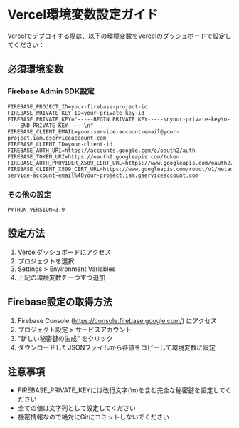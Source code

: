 # Vercel環境変数設定ガイド

Vercelでデプロイする際は、以下の環境変数をVercelのダッシュボードで設定してください：

## 必須環境変数

### Firebase Admin SDK設定
```
FIREBASE_PROJECT_ID=your-firebase-project-id
FIREBASE_PRIVATE_KEY_ID=your-private-key-id
FIREBASE_PRIVATE_KEY="-----BEGIN PRIVATE KEY-----\nyour-private-key\n-----END PRIVATE KEY-----\n"
FIREBASE_CLIENT_EMAIL=your-service-account-email@your-project.iam.gserviceaccount.com
FIREBASE_CLIENT_ID=your-client-id
FIREBASE_AUTH_URI=https://accounts.google.com/o/oauth2/auth
FIREBASE_TOKEN_URI=https://oauth2.googleapis.com/token
FIREBASE_AUTH_PROVIDER_X509_CERT_URL=https://www.googleapis.com/oauth2/v1/certs
FIREBASE_CLIENT_X509_CERT_URL=https://www.googleapis.com/robot/v1/metadata/x509/your-service-account-email%40your-project.iam.gserviceaccount.com
```

### その他の設定
```
PYTHON_VERSION=3.9
```

## 設定方法

1. Vercelダッシュボードにアクセス
2. プロジェクトを選択
3. Settings > Environment Variables
4. 上記の環境変数を一つずつ追加

## Firebase設定の取得方法

1. Firebase Console (https://console.firebase.google.com/) にアクセス
2. プロジェクト設定 > サービスアカウント
3. "新しい秘密鍵の生成" をクリック
4. ダウンロードしたJSONファイルから各値をコピーして環境変数に設定

## 注意事項

- FIREBASE_PRIVATE_KEYには改行文字(\n)を含む完全な秘密鍵を設定してください
- 全ての値は文字列として設定してください
- 機密情報なので絶対にGitにコミットしないでください
